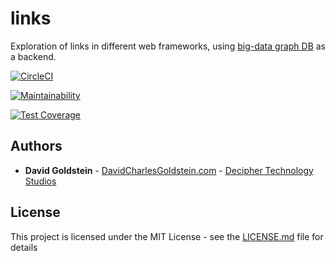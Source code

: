 # links

Exploration of links in different web frameworks, using [big-data graph DB](https://github.com/dgoldstein1/graphApi) as a backend.

[![CircleCI](https://circleci.com/gh/dgoldstein1/crawler.svg?style=svg)]()

[![Maintainability](https://api.codeclimate.com/v1/badges/7c7755873079fb9318cd/maintainability)](https://codeclimate.com/github/dgoldstein1/links/maintainability)

[![Test Coverage](https://api.codeclimate.com/v1/badges/7c7755873079fb9318cd/test_coverage)](https://codeclimate.com/github/dgoldstein1/links/test_coverage)

## Authors

* **David Goldstein** - [DavidCharlesGoldstein.com](http://www.davidcharlesgoldstein.com/?links) - [Decipher Technology Studios](http://deciphernow.com/)

## License

This project is licensed under the MIT License - see the [LICENSE.md](LICENSE.md) file for details
